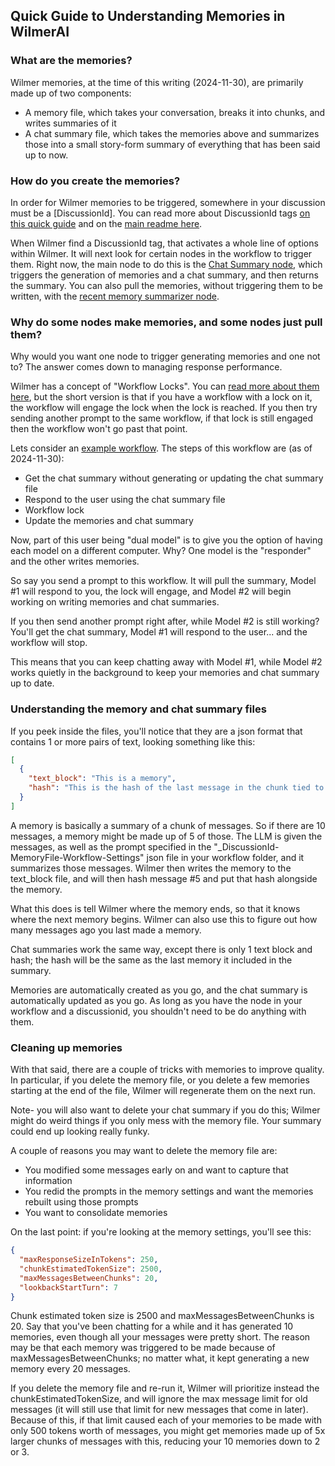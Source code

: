 ## Quick Guide to Understanding Memories in WilmerAI

### What are the memories?

Wilmer memories, at the time of this writing (2024-11-30), are primarily made up of two components:

* A memory file, which takes your conversation, breaks it into chunks, and writes summaries of it
* A chat summary file, which takes the memories above and summarizes those into a small story-form summary
  of everything that has been said up to now.

### How do you create the memories?

In order for Wilmer memories to be triggered, somewhere in your discussion must be a [DiscussionId].
You can read more about DiscussionId tags
[on this quick guide](SillyTavern.md#step-6-you-should-be-good-to-go-but-if-you-want-memoriessummaries-read-this) and
on the [main readme here](../../README.md#understanding-memories).

When Wilmer find a DiscussionId tag, that activates a whole line of options within Wilmer. It will next
look for certain nodes in the workflow to trigger them. Right now, the main node to do this is the [Chat
Summary node](../../README.md#full-chat-summary-node), which triggers the generation of memories and a chat summary,
and then returns the summary. You can also pull the memories, without triggering them to be written, with the
[recent memory summarizer node](../../README.md#recent-memory-summarizer-tool).

### Why do some nodes make memories, and some nodes just pull them?

Why would you want one node to trigger generating memories and one not to? The answer comes down to managing
response performance.

Wilmer has a concept of "Workflow Locks". You can [read more about them here](../../README.md#workflow-lock), but
the short version is that if you have a workflow with a lock on it, the workflow will engage the lock when the lock
is reached. If you then try sending another prompt to the same workflow, if that lock is still engaged then the workflow
won't go past that point.

Lets consider an
[example workflow](../../Public/Configs/Workflows/convo-roleplay-dual-model/FullCustomWorkflow-ChatSummary-WorkflowLocked.json).
The steps of this workflow are (as of 2024-11-30):

* Get the chat summary without generating or updating the chat summary file
* Respond to the user using the chat summary file
* Workflow lock
* Update the memories and chat summary

Now, part of this user being "dual model" is to give you the option of having each model on a different computer. Why?
One model is the "responder" and the other writes memories.

So say you send a prompt to this workflow. It will pull the summary, Model #1 will respond to you, the lock will engage,
and Model #2 will begin working on writing memories and chat summaries.

If you then send another prompt right after, while Model #2 is still working? You'll get the chat summary, Model #1 will
respond to the user... and the workflow will stop.

This means that you can keep chatting away with Model #1, while Model #2 works quietly in the background to keep your
memories and chat summary up to date.

### Understanding the memory and chat summary files

If you peek inside the files, you'll notice that they are a json format that contains 1 or more pairs of text, looking
something like this:

```json
[
  {
    "text_block": "This is a memory",
    "hash": "This is the hash of the last message in the chunk tied to the memory"
  }
]
```

A memory is basically a summary of a chunk of messages. So if there are 10 messages, a memory might be made up of 5 of
those. The LLM
is given the messages, as well as the prompt specified in the "_DiscussionId-MemoryFile-Workflow-Settings" json file in
your workflow folder, and it summarizes those messages. Wilmer then writes the memory to the text_block file, and will
then hash message #5 and put that hash alongside the memory.

What this does is tell Wilmer where the memory ends, so that it knows where the next memory begins. Wilmer can also use
this to figure out how many messages ago you last made a memory.

Chat summaries work the same way, except there is only 1 text block and hash; the hash will be the same as the last
memory it included in the summary.

Memories are automatically created as you go, and the chat summary is automatically updated as you go. As long as you
have the node in your workflow and a discussionid, you shouldn't need to be do anything with them.

### Cleaning up memories

With that said, there are a couple of tricks with memories to improve quality. In particular, if you delete the memory
file, or you delete a few memories starting at the end of the file, Wilmer will regenerate them on the next run.

Note- you will also want to delete your chat summary if you do this; Wilmer might do weird things if you only mess with
the memory file. Your summary could end up looking really funky.

A couple of reasons you may want to delete the memory file are:

* You modified some messages early on and want to capture that information
* You redid the prompts in the memory settings and want the memories rebuilt using those prompts
* You want to consolidate memories

On the last point: if you're looking at the memory settings, you'll see this:

```json
{
  "maxResponseSizeInTokens": 250,
  "chunkEstimatedTokenSize": 2500,
  "maxMessagesBetweenChunks": 20,
  "lookbackStartTurn": 7
}
```

Chunk estimated token size is 2500 and maxMessagesBetweenChunks is 20. Say that you've been chatting for a while
and it has generated 10 memories, even though all your messages were pretty short. The reason may be that each memory
was triggered to be made because of maxMessagesBetweenChunks; no matter what, it kept generating a new memory every 20
messages.

If you delete the memory file and re-run it, Wilmer will prioritize instead the chunkEstimatedTokenSize, and will ignore
the max message limit for old messages (it will still use that limit for new messages that come in later). Because of
this, if that limit caused each of your memories to be made with only 500 tokens worth of messages, you might get
memories made up of 5x larger chunks of messages with this, reducing your 10 memories down to 2 or 3.